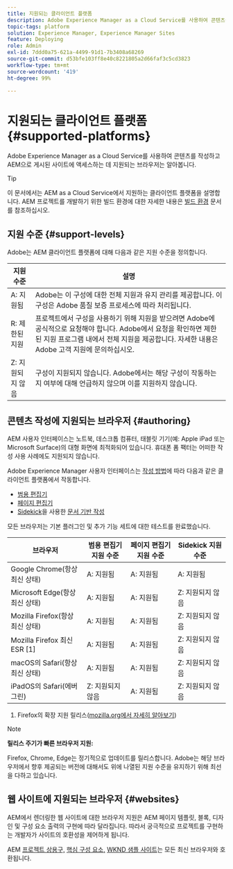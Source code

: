 ```yaml
---
title: 지원되는 클라이언트 플랫폼
description: Adobe Experience Manager as a Cloud Service를 사용하여 콘텐츠를 작성하고 AEM으로 게시된 사이트에 액세스하는 데 지원되는 브라우저는 알아봅니다.
topic-tags: platform
solution: Experience Manager, Experience Manager Sites
feature: Deploying
role: Admin
exl-id: 7ddd0a75-621a-4499-91d1-7b3408a68269
source-git-commit: d53bfe103ff8e40c8221805a2d66faf3c5cd3823
workflow-type: tm+mt
source-wordcount: '419'
ht-degree: 99%

---
```


# 지원되는 클라이언트 플랫폼 {#supported-platforms}

Adobe Experience Manager as a Cloud Service를 사용하여 콘텐츠를 작성하고 AEM으로 게시된 사이트에 액세스하는 데 지원되는 브라우저는 알아봅니다.

>[!TIP]
>
>이 문서에서는 AEM as a Cloud Service에서 지원하는 클라이언트 플랫폼을 설명합니다. AEM 프로젝트를 개발하기 위한 빌드 환경에 대한 자세한 내용은 [빌드 환경](/help/implementing/cloud-manager/getting-access-to-aem-in-cloud/build-environment-details.md) 문서를 참조하십시오.

## 지원 수준 {#support-levels}

Adobe는 AEM 클라이언트 플랫폼에 대해 다음과 같은 지원 수준을 정의합니다.

| 지원 수준 | 설명 |
|---|---|
| A: 지원됨 | Adobe는 이 구성에 대한 전체 지원과 유지 관리를 제공합니다. 이 구성은 Adobe 품질 보증 프로세스에 따라 처리됩니다. |
| R: 제한된 지원 | 프로젝트에서 구성을 사용하기 위해 지원을 받으려면 Adobe에 공식적으로 요청해야 합니다. Adobe에서 요청을 확인하면 제한된 지원 프로그램 내에서 전체 지원을 제공합니다. 자세한 내용은 Adobe 고객 지원에 문의하십시오. |
| Z: 지원되지 않음 | 구성이 지원되지 않습니다. Adobe에서는 해당 구성이 작동하는지 여부에 대해 언급하지 않으며 이를 지원하지 않습니다. |

## 콘텐츠 작성에 지원되는 브라우저 {#authoring}

AEM 사용자 인터페이스는 노트북, 데스크톱 컴퓨터, 태블릿 기기(예: Apple iPad 또는 Microsoft Surface)의 대형 화면에 최적화되어 있습니다. 휴대폰 폼 팩터는 어떠한 작성 사용 사례에도 지원되지 않습니다.

Adobe Experience Manager 사용자 인터페이스는 [작성 방법](/help/edge/overview.md#authoring-method)에 따라 다음과 같은 클라이언트 플랫폼에서 작동합니다.

* [범용 편집기](/help/sites-cloud/authoring/universal-editor/authoring.md)
* [페이지 편집기](/help/sites-cloud/authoring/page-editor/introduction.md)
* [Sidekick](/help/edge/docs/sidekick.md)을 사용한 [문서 기반 작성](/help/edge/docs/authoring.md)

모든 브라우저는 기본 플러그인 및 추가 기능 세트에 대한 테스트를 완료했습니다.

| 브라우저 | 범용 편집기 지원 수준 | 페이지 편집기 지원 수준 | Sidekick 지원 수준 |
|---|---|---|---|
| Google Chrome(항상 최신 상태) | A: 지원됨 | A: 지원됨 | A: 지원됨 |
| Microsoft Edge(항상 최신 상태) | A: 지원됨 | A: 지원됨 | Z: 지원되지 않음 |
| Mozilla Firefox(항상 최신 상태) | A: 지원됨 | A: 지원됨 | Z: 지원되지 않음 |
| Mozilla Firefox 최신 ESR [1] | A: 지원됨 | A: 지원됨 | Z: 지원되지 않음 |
| macOS의 Safari(항상 최신 상태) | A: 지원됨 | A: 지원됨 | Z: 지원되지 않음 |
| iPadOS의 Safari(에버그린) | Z: 지원되지 않음 | A: 지원됨 | Z: 지원되지 않음 |

1. Firefox의 확장 지원 릴리스([mozilla.org에서 자세히 알아보기](https://www.mozilla.org/en-US/firefox/enterprise/))

>[!NOTE]
>
>**릴리스 주기가 빠른 브라우저 지원:**
>
>Firefox, Chrome, Edge는 정기적으로 업데이트를 릴리스합니다. Adobe는 해당 브라우저에서 향후 제공되는 버전에 대해서도 위에 나열된 지원 수준을 유지하기 위해 최선을 다하고 있습니다.

## 웹 사이트에 지원되는 브라우저 {#websites}

AEM에서 렌더링한 웹 사이트에 대한 브라우저 지원은 AEM 페이지 템플릿, 블록, 디자인 및 구성 요소 출력의 구현에 따라 달라집니다. 따라서 궁극적으로 프로젝트를 구현하는 개발자가 사이트의 호환성을 제어하게 됩니다.

AEM [프로젝트 상용구,](/help/edge/wysiwyg-authoring/edge-dev-getting-started.md#create-github-project) [핵심 구성 요소,](/help/implementing/developing/components/overview.md#aem-core-components) [WKND 샘플 사이트](/help/implementing/developing/introduction/develop-wknd-tutorial.md)는 모든 최신 브라우저와 호환됩니다.
